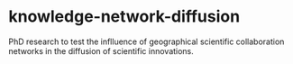 # knowledge-network-diffusion
PhD research to test the inflluence of geographical scientific collaboration networks in the diffusion of scientific innovations.
